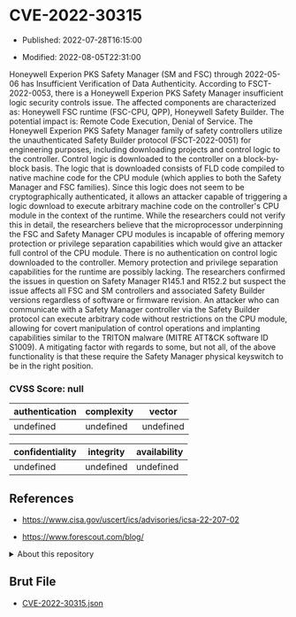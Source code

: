 # CVE-2022-30315

- Published: 2022-07-28T16:15:00

- Modified: 2022-08-05T22:31:00

Honeywell Experion PKS Safety Manager (SM and FSC) through 2022-05-06 has Insufficient Verification of Data Authenticity. According to FSCT-2022-0053, there is a Honeywell Experion PKS Safety Manager insufficient logic security controls issue. The affected components are characterized as: Honeywell FSC runtime (FSC-CPU, QPP), Honeywell Safety Builder. The potential impact is: Remote Code Execution, Denial of Service. The Honeywell Experion PKS Safety Manager family of safety controllers utilize the unauthenticated Safety Builder protocol (FSCT-2022-0051) for engineering purposes, including downloading projects and control logic to the controller. Control logic is downloaded to the controller on a block-by-block basis. The logic that is downloaded consists of FLD code compiled to native machine code for the CPU module (which applies to both the Safety Manager and FSC families). Since this logic does not seem to be cryptographically authenticated, it allows an attacker capable of triggering a logic download to execute arbitrary machine code on the controller's CPU module in the context of the runtime. While the researchers could not verify this in detail, the researchers believe that the microprocessor underpinning the FSC and Safety Manager CPU modules is incapable of offering memory protection or privilege separation capabilities which would give an attacker full control of the CPU module. There is no authentication on control logic downloaded to the controller. Memory protection and privilege separation capabilities for the runtime are possibly lacking. The researchers confirmed the issues in question on Safety Manager R145.1 and R152.2 but suspect the issue affects all FSC and SM controllers and associated Safety Builder versions regardless of software or firmware revision. An attacker who can communicate with a Safety Manager controller via the Safety Builder protocol can execute arbitrary code without restrictions on the CPU module, allowing for covert manipulation of control operations and implanting capabilities similar to the TRITON malware (MITRE ATT&CK software ID S1009). A mitigating factor with regards to some, but not all, of the above functionality is that these require the Safety Manager physical keyswitch to be in the right position.

### CVSS Score: **null**

| authentication | complexity | vector |
| --- | --- | --- |
| undefined | undefined | undefined |

| confidentiality | integrity | availability |
| --- | --- | --- |
| undefined | undefined | undefined |

## References

* https://www.cisa.gov/uscert/ics/advisories/icsa-22-207-02

* https://www.forescout.com/blog/

<details>
<summary>About this repository</summary> 

  This repository is part of the project [Live Hack CVE](https://github.com/Live-Hack-CVE). Main website can be found [www.live-hack.org](https://www.live-hack.org) 
  
  Made by [Sn0wAlice](https://github.com/Sn0wAlice) for the people that care about security and need to have a feed of the latest CVEs. Hope you enjoy it, don't forget to star the repo and follow me on [Twitter](https://twitter.com/Sn0wAlice) and [Github](https://github.com/Sn0wAlice). And that is my [personnal website](https://www.alice-snow.me/)

  - [Home Page](https://github.com/Live-Hack-CVE)
  - [Framework](https://github.com/Live-Hack-CVE/cve-framework)
  - [CVE database](https://github.com/Live-Hack-CVE/full_database)
  - [Changelog](https://github.com/Live-Hack-CVE/Changelog)
</details>

## Brut File

* [CVE-2022-30315.json](https://raw.githubusercontent.com/Live-Hack-CVE/full_database/main/cves/2022/CVE-2022-30315.json)

